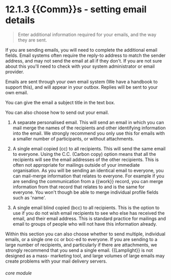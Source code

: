 # 12.1.3    {{Comm}}s - setting email details

> Enter additional information required for your emails, and the way they are sent. 

If you are sending emails, you will need to complete the additional email fields.  Email systems often require the reply-to address to match the sender address, and may not send the email at all if they don't. If you are not sure about this you'll need to check with your system administrator or email provider.

Emails are sent through your own email system (We have a handbook to support this), and will appear in your outbox.  Replies will be sent to your own email.

You can give the email a subject title in the text box.

You can also choose how to send out your email.

1. A separate personalised email.  This will send an email in which you can mail merge the names of the recipients and other identifying information into the email.  We strongly recommend you only use this for emails with a smaller number of participants, or without attachments.

2. A single email copied (cc) to all recipients.  This will send the same email to everyone.  Using the C.C. (Carbon copy) option means that all the recipients will see the email addresses of the other recipients.  This is often not appropriate for mailings outside of your immediate organisation.  As you will be sending an identical email to everyone, you can mail-merge information that relates to everyone.  For example if you are sending the communication from a {{work}} record, you can merge information from that record that relates to and is the same for everyone.  You won't though be able to merge individual profile fields such as 'name'.

3. A single email blind copied (bcc) to all recipients.  This is the option to use if you do not wish email recipients to see who else has received the email, and their email address.  This is standard practice for mailings and email to groups of people who will not have this information already. 

Within this section you can also choose whether to send multiple, individual emails, or a single one cc or bcc-ed to everyone. If you are sending to a large number of recipients, and particularly if there are attachments, we strongly recommend that you send a single email. {{Lamplight}} is not designed as a mass- marketing tool, and large volumes of large emails may create problems with your mail delivery servers. 



###### core module



